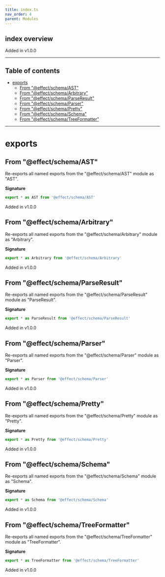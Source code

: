 ```yaml
---
title: index.ts
nav_order: 4
parent: Modules
---
```


## index overview

Added in v1.0.0

---

<h2 class="text-delta">Table of contents</h2>

- [exports](#exports)
  - [From "@effect/schema/AST"](#from-effectschemaast)
  - [From "@effect/schema/Arbitrary"](#from-effectschemaarbitrary)
  - [From "@effect/schema/ParseResult"](#from-effectschemaparseresult)
  - [From "@effect/schema/Parser"](#from-effectschemaparser)
  - [From "@effect/schema/Pretty"](#from-effectschemapretty)
  - [From "@effect/schema/Schema"](#from-effectschemaschema)
  - [From "@effect/schema/TreeFormatter"](#from-effectschematreeformatter)

---

# exports

## From "@effect/schema/AST"

Re-exports all named exports from the "@effect/schema/AST" module as "AST".

**Signature**

```ts
export * as AST from '@effect/schema/AST'
```

Added in v1.0.0

## From "@effect/schema/Arbitrary"

Re-exports all named exports from the "@effect/schema/Arbitrary" module as "Arbitrary".

**Signature**

```ts
export * as Arbitrary from '@effect/schema/Arbitrary'
```

Added in v1.0.0

## From "@effect/schema/ParseResult"

Re-exports all named exports from the "@effect/schema/ParseResult" module as "ParseResult".

**Signature**

```ts
export * as ParseResult from '@effect/schema/ParseResult'
```

Added in v1.0.0

## From "@effect/schema/Parser"

Re-exports all named exports from the "@effect/schema/Parser" module as "Parser".

**Signature**

```ts
export * as Parser from '@effect/schema/Parser'
```

Added in v1.0.0

## From "@effect/schema/Pretty"

Re-exports all named exports from the "@effect/schema/Pretty" module as "Pretty".

**Signature**

```ts
export * as Pretty from '@effect/schema/Pretty'
```

Added in v1.0.0

## From "@effect/schema/Schema"

Re-exports all named exports from the "@effect/schema/Schema" module as "Schema".

**Signature**

```ts
export * as Schema from '@effect/schema/Schema'
```

Added in v1.0.0

## From "@effect/schema/TreeFormatter"

Re-exports all named exports from the "@effect/schema/TreeFormatter" module as "TreeFormatter".

**Signature**

```ts
export * as TreeFormatter from '@effect/schema/TreeFormatter'
```

Added in v1.0.0
